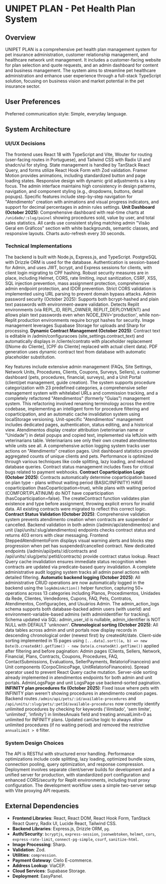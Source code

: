 # UNIPET PLAN - Pet Health Plan System

## Overview
UNIPET PLAN is a comprehensive pet health plan management system for pet insurance administration, customer relationship management, and healthcare network unit management. It includes a customer-facing website for plan selection and quote requests, and an admin dashboard for content and business management. The system aims to streamline pet healthcare administration and enhance user experience through a full-stack TypeScript solution, focusing on business vision and market potential in the pet insurance sector.

## User Preferences
Preferred communication style: Simple, everyday language.

## System Architecture

### UI/UX Decisions
The frontend uses React 18 with TypeScript and Vite, Wouter for routing (user-facing routes in Portuguese), and Tailwind CSS with Radix UI and shadcn/ui for styling. State management is handled by TanStack React Query, and forms utilize React Hook Form with Zod validation. Framer Motion provides animations, including standardized button and page loading states. Responsive design with dynamic grid adjustments is a key focus. The admin interface maintains high consistency in design patterns, navigation, and component styling (e.g., dropdowns, buttons, detail popups). Specific features include step-by-step navigation for "Atendimento" creation with animations and visual progress indicators, and support for decimal percentages in admin rules settings. **Unit Dashboard (October 2025)**: Comprehensive dashboard with real-time charts at `/unidade/:slug/painel` showing procedures sold, value by user, and total sales statistics. All cards use consistent styling matching admin "Visão Geral em Gráficos" section with white backgrounds, semantic classes, and responsive layouts. Charts auto-refresh every 30 seconds.

### Technical Implementations
The backend is built with Node.js, Express.js, and TypeScript. PostgreSQL with Drizzle ORM is used for the database. Authentication is session-based for Admin, and uses JWT, bcrypt, and Express sessions for clients, with client login migrating to CPF hashing. Robust security measures are in place, including Helmet, CORS, rate limiting, input sanitization, CSRF, XSS, SQL injection prevention, mass assignment protection, comprehensive admin endpoint protection, and IDOR prevention. Strict CORS validation is implemented using URL parsing to prevent domain bypass attacks. Admin password security (October 2025): Supports both bcrypt-hashed and plain text passwords with environment-aware validation. Detects Replit environments (via REPL_ID, REPL_OWNER, REPLIT_DEPLOYMENT) and allows plain text passwords even when NODE_ENV='production', while non-Replit production environments require bcrypt hashes for security. Image management leverages Supabase Storage for uploads and Sharp for processing. **Dynamic Contract Management (October 2025)**: Contract text is editable in /admin/configuracoes (site_settings.contract_text) and automatically displays in /cliente/contrato with placeholder replacement ([Nome do Cliente], [CPF do Cliente] replaced with actual client data). PDF generation uses dynamic contract text from database with automatic placeholder substitution.

Key features include extensive admin management (FAQs, Site Settings, Network Units, Procedures, Clients, Coupons, Surveys, Sellers), a customer dashboard (pets, procedures, financial, surveys), and a Unit Portal (client/pet management, guide creation). The system supports procedure categorization with 23 predefined categories, a comprehensive seller management system with whitelabel URLs and commission tracking, and a completely refactored "Atendimentos" (formerly "Guias") management system. This refactoring involved renaming terminology across the entire codebase, implementing an intelligent form for procedure filtering and coparticipation, and an automatic cache invalidation system using localStorage versioning. Unit-specific "Atendimentos" management includes dedicated pages, authentication, status editing, and a historical view. Atendimentos display creator attribution (veterinarian name or "Unidade") in detail popups and copied text, implemented via leftJoin with veterinarians table. Veterinarians see only their own created atendimentos while units see all. A comprehensive action logging system tracks user actions on "Atendimento" creation pages. Unit dashboard statistics provide aggregated counts of unique clients and pets. Performance is optimized through various techniques like code splitting, lazy loading, and reduced database queries. Contract status management includes fixes for critical bugs related to payment webhooks. **Contract Coparticipation Logic (October 2025)**: Contracts automatically determine coparticipation based on plan type - plans without waiting period (BASIC/INFINITY) HAVE coparticipation (hasCoparticipation=true), while plans with waiting period (COMFORT/PLATINUM) do NOT have coparticipation (hasCoparticipation=false). The createContract function validates plan existence and type before assignment, throwing explicit errors for invalid data. All existing contracts were migrated to reflect this correct logic. **Contract Status Validation (October 2025)**: Comprehensive validation system prevents atendimento creation when contracts are suspended or cancelled. Backend validation in both admin (/admin/api/atendimentos) and unit (/api/units/:slug/atendimentos) endpoints checks contract status and returns 403 errors with clear messaging. Frontend SteppedAtendimentoForm displays visual warning alerts and blocks step progression when pet has suspended/cancelled contract. New dedicated endpoints (/admin/api/pets/:id/contracts and /api/units/:slug/pets/:petId/contracts) provide contract status lookup. React Query cache invalidation ensures immediate status recognition when contracts are updated via predicate-based query invalidation. A complete administrative audit logging system tracks all admin panel actions with detailed filtering. **Automatic backend logging (October 2025)**: All administrative CRUD operations are now automatically logged in the backend using the `logAdminAction()` helper function, capturing 50+ operations across 13 categories including Planos, Procedimentos, Unidades da Rede, Clientes, Vendedores, Cupons, FAQ, Pets, Contratos, Atendimentos, Configurações, and Usuários Admin. The admin_action_logs schema supports both database-backed admin users (with userId) and environment-variable-based admins (with adminIdentifier for tracking). Schema updated via SQL: admin_user_id is nullable, admin_identifier is NOT NULL with DEFAULT 'unknown'. **Chronological sorting (October 2025)**: All data tables across admin and unit portals now display records in descending chronological order (newest first) by createdAt/date. Client-side sorting implemented in 15 pages using `[...data].sort((a, b) => new Date(b.createdAt).getTime() - new Date(a.createdAt).getTime())` applied after filtering and before pagination: Admin pages (Clients, Sellers, Network, Financial, Plans, Contracts, Coupons, Procedures, FAQ, ContactSubmissions, Evaluations, SellerPayments, RelatorioFinanceiro) and Unit components (CorpoClinicoPage, UnitRelatorioFinanceiro). Spread operator used to prevent React Query cache mutation. Server-side sorting already implemented in atendimentos endpoints for both admin and unit portals. AdminLogsPage and unit LogsPage use backend-sorted pagination. **INFINITY plan procedures fix (October 2025)**: Fixed issue where pets with INFINITY plan weren't showing procedures in atendimento creation pages. Backend routes `/admin/api/pets/:id/available-procedures` and `/api/units/:slug/pets/:petId/available-procedures` now correctly identify unlimited procedures by checking for keywords ('ilimitado', 'sem limite', 'unlimited', 'infinity') in limitesAnuais field and treating annualLimit=0 as unlimited for INFINITY plans. Updated canUse logic to always allow unlimited procedures (if no waiting period) and removed the restrictive `annualLimit > 0` filter.

### System Design Choices
The API is RESTful with structured error handling. Performance optimizations include code splitting, lazy loading, optimized bundle sizes, connection pooling, query optimization, and response compression. Deployment involves separate client/server builds for development and a unified server for production, with standardized port configuration and enhanced CORS/security for Replit environments, including trust proxy configuration. The development workflow uses a simple two-server setup with Vite proxying API requests.

## External Dependencies

-   **Frontend Libraries**: React, React DOM, React Hook Form, TanStack React Query, Radix UI, Lucide React, Tailwind CSS.
-   **Backend Libraries**: Express.js, Drizzle ORM, `pg`.
-   **Auth/Security**: `bcryptjs`, `express-session`, `jsonwebtoken`, `helmet`, `cors`, `express-rate-limit`, `connect-pg-simple`, `csurf`, `sanitize-html`.
-   **Image Processing**: Sharp.
-   **Validation**: Zod.
-   **Utilities**: `compression`.
-   **Payment Gateway**: Cielo E-commerce.
-   **Address Lookup**: ViaCEP.
-   **Cloud Services**: Supabase Storage.
-   **Deployment**: EasyPanel.